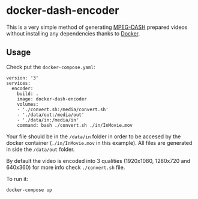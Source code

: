 # docker-dash-encoder

This is a very simple method of generating [MPEG-DASH](http://dashif.org/) prepared videos without installing any dependencies thanks to [Docker](https://www.docker.com/).

## Usage
Check put the `docker-compose.yaml`:
````
version: '3'
services:
  encoder:
    build: .
    image: docker-dash-encoder
    volumes:
    - './convert.sh:/media/convert.sh'
    - './data/out:/media/out'
    - './data/in:/media/in'
    command: bash ./convert.sh ./in/InMovie.mov
````
Your file should be in the `/data/in` folder in order to be accesed by the docker container (`./in/InMovie.mov` in this example). All files are generated in side the `/data/out` folder.

By default the video is encoded into 3 qualities (1920x1080, 1280x720 and 640x360) for more info check `./convert.sh` file.

To run it:
```
docker-compose up
```
